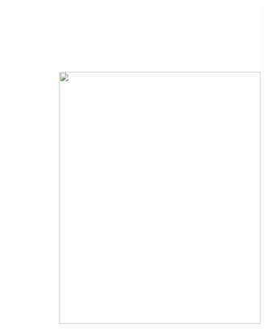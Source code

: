 ![Metrics](https://github.com/Vault108/Vault108/blob/main/github-metrics.svg)
<img align="right" width="400" height="500" src="https://github.com/Vault108/Vault108/blob/main/devcard.svg">
